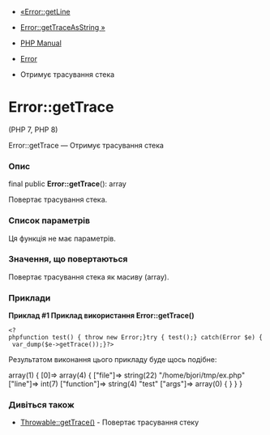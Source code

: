 - [«Error::getLine](error.getline.md)
- [Error::getTraceAsString »](error.gettraceasstring.md)

- [PHP Manual](index.md)
- [Error](class.error.md)
- Отримує трасування стека

# Error::getTrace

(PHP 7, PHP 8)

Error::getTrace — Отримує трасування стека

### Опис

final public **Error::getTrace**(): array

Повертає трасування стека.

### Список параметрів

Ця функція не має параметрів.

### Значення, що повертаються

Повертає трасування стека як масиву (array).

### Приклади

**Приклад #1 Приклад використання **Error::getTrace()****

` <?phpfunction test() { throw new Error;}try { test();} catch(Error $e) { var_dump($e->getTrace());}?> `

Результатом виконання цього прикладу буде щось подібне:

array(1) {
[0]=>
array(4) {
["file"]=>
string(22) "/home/bjori/tmp/ex.php"
["line"]=>
int(7)
["function"]=>
string(4) "test"
["args"]=>
array(0) {
}
}
}

### Дивіться також

- [Throwable::getTrace()](throwable.gettrace.md) - Повертає
трасування стеку
